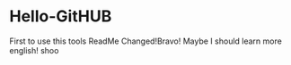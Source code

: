 # Hello-GitHUB
First to use this tools
ReadMe Changed!Bravo!
Maybe I should learn more english!
shoo
